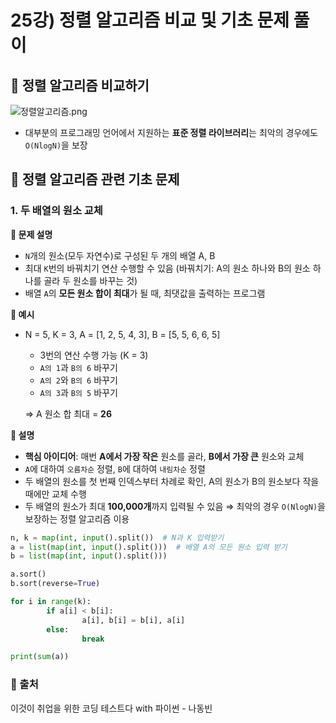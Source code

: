 # 25강) 정렬 알고리즘 비교 및 기초 문제 풀이

## 📍 정렬 알고리즘 비교하기

![정렬알고리즘.png](https://user-images.githubusercontent.com/80563849/166707174-d72decd1-814b-4be8-a007-0422eb713bf5.png)

- 대부분의 프로그래밍 언어에서 지원하는 **표준 정렬 라이브러리**는 최악의 경우에도 `O(NlogN)`을 보장


## 📍  정렬 알고리즘 관련 기초 문제  
### 1. 두 배열의 원소 교체

**📌 문제 설명**

- `N`개의 원소(모두 자연수)로 구성된 두 개의 배열 A, B
- 최대 `K`번의 바꿔치기 연산 수행할 수 있음 (바꿔치기: A의 원소 하나와 B의 원소 하나를 골라 두 원소를 바꾸는 것)
- 배열 `A`의 **모든 원소 합이 최대**가 될 때, 최댓값을 출력하는 프로그램

**📌 예시**

- N = 5, K = 3, A = [1, 2, 5, 4, 3], B = [5, 5, 6, 6, 5]
    - 3번의 연산 수행 가능 (K = 3)
    - `A의 1`과 `B의 6` 바꾸기
    - `A의 2`와 `B의 6` 바꾸기
    - `A의 3`과 `B의 5` 바꾸기
    
    ⇒ A 원소 합 최대 = **26**
    

**📌 설명**

- **핵심 아이디어**: 매번 **A에서 가장 작은** 원소를 골라, **B에서 가장 큰** 원소와 교체
- `A`에 대하여 `오름차순` 정렬, `B`에 대하여 `내림차순` 정렬
- 두 배열의 원소를 첫 번째 인덱스부터 차례로 확인, A의 원소가 B의 원소보다 작을 때에만 교체 수행
- 두 배열의 원소가 최대 **100,000개**까지 입력될 수 있음 ⇒ 최악의 경우 `O(NlogN)`을 보장하는 정렬 알고리즘 이용

```python
n, k = map(int, input().split())  # N과 K 입력받기
a = list(map(int, input().split()))  # 배열 A의 모든 원소 입력 받기
b = list(map(int, input().split()))

a.sort()
b.sort(reverse=True)

for i in range(k):
		if a[i] < b[i]:
				a[i], b[i] = b[i], a[i]
		else:
				break

print(sum(a))
```


### 📍 출처
이것이 취업을 위한 코딩 테스트다 with 파이썬 - 나동빈